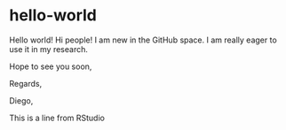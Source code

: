 # hello-world
Hello world! 
Hi people! I am new in the GitHub space. I am really eager to use it in my research. 

Hope to see you soon, 

Regards, 

Diego, 


This is a line from RStudio
